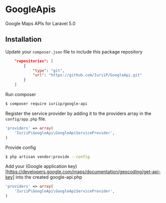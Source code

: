 # GoogleApis
Google Maps APIs for Laravel 5.0

Installation
----

Update your `composer.json` file to include this package repository
```json
    "repositories": [
        {
            "type": "git",
            "url": "https://github.com/IuriiP/GoogleApi.git"
        }
    ]
```

Run composer
```bash
$ composer require iuriip/google-api
```


Register the service provider by adding it to the providers array in the `config/app.php` file.
```php
'providers' => array(
    'IuriiP\GoogleApi\GoogleApiServiceProvider',
)
```

Provide config
```bash
$ php artisan vendor:provide --config
```
Add your (Google application key)[https://developers.google.com/maps/documentation/geocoding/get-api-key] 
into the created google-api.php
```php
'providers' => array(
    'IuriiP\GoogleApi\GoogleApiServiceProvider',
)
```




